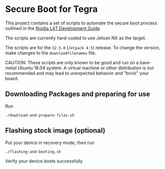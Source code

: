# Secure Boot for Tegra

This project contains a set of scripts to automate the secure boot process outlined
in the [Nvidia L4T Development Guide](https://docs.nvidia.com/jetson/l4t/index.html#page/Tegra%2520Linux%2520Driver%2520Package%2520Development%2520Guide%2Fsecurity.html%23)

The scripts are currently hard-coded to use Jetson NX as the target.

The scripts are for the ``32.5.0`` (``Jetpack 4.5``) release. To change the version, make changes to the ``downloadfilenames`` file.

CAUTION: These scripts are only known to be good and run on a bare-metal Ubuntu 18.04 system. A virtual machine or other distribution is not recommended and may lead to unexpected behavior and "brick" your board.

## Downloading Packages and preparing for use

Run

```shell
./download-and-prepare-files.sh
```

## Flashing stock image (optional)

Put your device in recovery mode, then run

```shell
./flashing-and-booting.sh
```

Verify your device boots successfully

